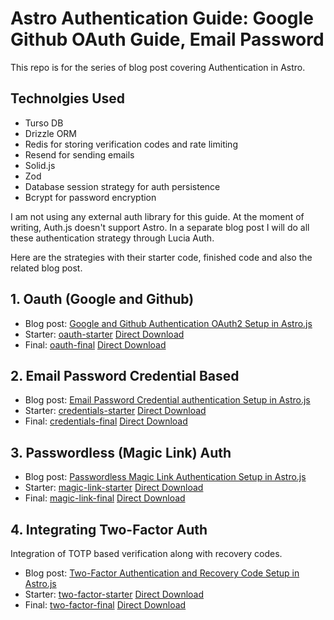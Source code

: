 # Astro Authentication Guide: Google Github OAuth Guide, Email Password

This repo is for the series of blog post covering Authentication in Astro.

## Technolgies Used

- Turso DB
- Drizzle ORM
- Redis for storing verification codes and rate limiting
- Resend for sending emails
- Solid.js
- Zod
- Database session strategy for auth persistence
- Bcrypt for password encryption

I am not using any external auth library for this guide. At the moment of writing, Auth.js doesn't support Astro. In a separate blog post I will do all these authentication strategy through Lucia Auth.

Here are the strategies with their starter code, finished code and also the related blog post.

## 1. Oauth (Google and Github)

- Blog post: [Google and Github Authentication OAuth2 Setup in Astro.js](https://everythingcs.dev/blog/astro-js-auth-oauth-github-google-auth-guide/)
- Starter: [oauth-starter](https://github.com/ksjitendra18/astro-js-auth-oauth-passwordless-credentials/tree/oauth-starter)  [Direct Download](https://github.com/ksjitendra18/astro-js-auth-oauth-passwordless-credentials/archive/refs/heads/oauth-starter.zip)
- Final: [oauth-final](https://github.com/ksjitendra18/astro-js-auth-oauth-passwordless-credentials/tree/oauth-final)  [Direct Download](https://github.com/ksjitendra18/astro-js-auth-oauth-passwordless-credentials/archive/refs/heads/oauth-final.zip)

## 2. Email Password Credential Based

- Blog post: [Email Password Credential authentication Setup in Astro.js](https://everythingcs.dev/blog/astro-js-email-password-credential-authentication/)
- Starter: [credentials-starter](https://github.com/ksjitendra18/astro-js-auth-oauth-passwordless-credentials/tree/credentials-starter)  [Direct Download](https://github.com/ksjitendra18/astro-js-auth-oauth-passwordless-credentials/archive/refs/heads/credentials-starter.zip)
- Final: [credentials-final](https://github.com/ksjitendra18/astro-js-auth-oauth-passwordless-credentials/tree/credentials-final)  [Direct Download](https://github.com/ksjitendra18/astro-js-auth-oauth-passwordless-credentials/archive/refs/heads/credentials-final.zip)

## 3. Passwordless (Magic Link) Auth

- Blog post: [Passwordless Magic Link Authentication Setup in Astro.js](https://everythingcs.dev/blog/astro-js-passwordless-magic-link-authentication/)
- Starter: [magic-link-starter](https://github.com/ksjitendra18/astro-js-auth-oauth-passwordless-credentials/tree/credentials-starter)  [Direct Download](https://github.com/ksjitendra18/astro-js-auth-oauth-passwordless-credentials/archive/refs/heads/magic-link-starter.zip)
- Final: [magic-link-final](https://github.com/ksjitendra18/astro-js-auth-oauth-passwordless-credentials/tree/magic-link-final)  [Direct Download](https://github.com/ksjitendra18/astro-js-auth-oauth-passwordless-credentials/archive/refs/heads/magic-link-final.zip)

## 4. Integrating Two-Factor Auth

Integration of TOTP based verification along with recovery codes.

- Blog post: [Two-Factor Authentication and Recovery Code Setup in Astro.js](https://everythingcs.dev/blog/astro-js-two-multi-factor-authentication-totp-recovery-codes/)
- Starter: [two-factor-starter](https://github.com/ksjitendra18/astro-js-auth-oauth-passwordless-credentials/tree/credentials-starter)  [Direct Download](https://github.com/ksjitendra18/astro-js-auth-oauth-passwordless-credentials/archive/refs/heads/two-factor-starter.zip)
- Final: [two-factor-final](https://github.com/ksjitendra18/astro-js-auth-oauth-passwordless-credentials/tree/two-factor-final)  [Direct Download](https://github.com/ksjitendra18/astro-js-auth-oauth-passwordless-credentials/archive/refs/heads/two-factor-final.zip)
  